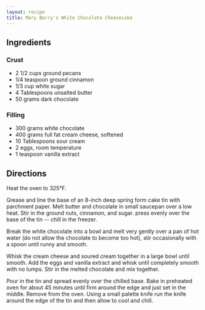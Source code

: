 ```yaml
---
layout: recipe
title: Mary Berry's White Chocolate Cheesecake
---
```


## Ingredients


### Crust

* 2 1/2 cups ground pecans
* 1/4 teaspoon ground cinnamon
* 1/3 cup white sugar
* 4 Tablespoons unsalted butter
* 50 grams dark chocolate

### Filling

* 300 grams white chocolate
* 400 grams full fat cream cheese, softened
* 10 Tablespoons sour cream
* 2 eggs, room temperature
* 1 teaspoon vanilla extract

## Directions

Heat the oven to 325°F.

Grease and line the base of an 8-inch deep spring form cake tin with
parchment paper. Melt butter and chocolate in small saucepan over a low
heat. Stir in the ground nuts, cinnamon, and sugar. press evenly over
the base of the tin -- chill in the freezer.

Break the white chocolate into a bowl and melt very gently over a pan of
hot water (do not allow the chocolate to become too hot), stir
occasionally with a spoon until runny and smooth.

Whisk the cream cheese and soured cream together in a large bowl until
smooth. Add the eggs and vanilla extract and whisk until completely
smooth with no lumps. Stir in the melted chocolate and mix together.

Pour in the tin and spread evenly over the chilled base. Bake in
preheated oven for about 45 minutes until firm around the edge and just
set in the middle. Remove from the oven. Using a small palette knife run
the knife around the edge of the tin and then allow to cool and chill.
